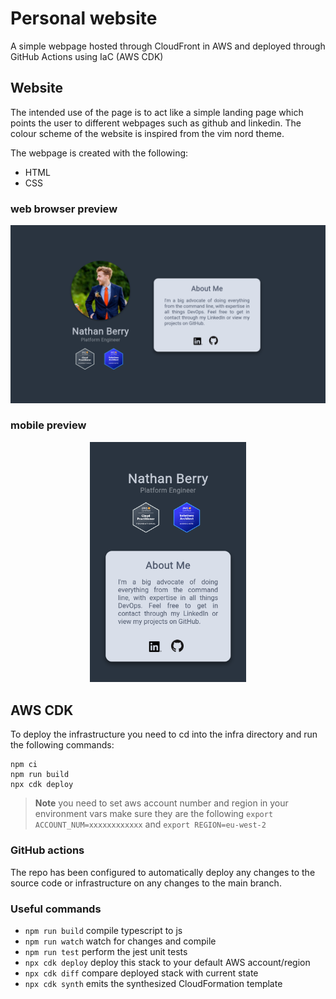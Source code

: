 # Personal website

A simple webpage hosted through CloudFront in AWS and deployed through GitHub
Actions using IaC (AWS CDK)

## Website

The intended use of the page is to act like a simple landing page which points
the user to different webpages such as github and linkedin.
The colour scheme of the website is inspired from the vim nord theme.

The webpage is created with the following:

- HTML
- CSS

### web browser preview

![image](.images/website.png)

### mobile preview

<p align="center">
  <img src='.images/mobile.png' hieght="250" width="250">
</p>

## AWS CDK

To deploy the infrastructure you need to cd into the infra directory and run
the following commands:

```shell
npm ci
npm run build
npx cdk deploy
```

> **Note** you need to set aws account number and region in your environment
> vars make sure they are the following `export ACCOUNT_NUM=xxxxxxxxxxxx` and 
> `export REGION=eu-west-2`

### GitHub actions

The repo has been configured to automatically deploy any changes to the source
code or infrastructure on any changes to the main branch.

### Useful commands

* `npm run build`   compile typescript to js
* `npm run watch`   watch for changes and compile
* `npm run test`    perform the jest unit tests
* `npx cdk deploy`  deploy this stack to your default AWS account/region
* `npx cdk diff`    compare deployed stack with current state
* `npx cdk synth`   emits the synthesized CloudFormation template

